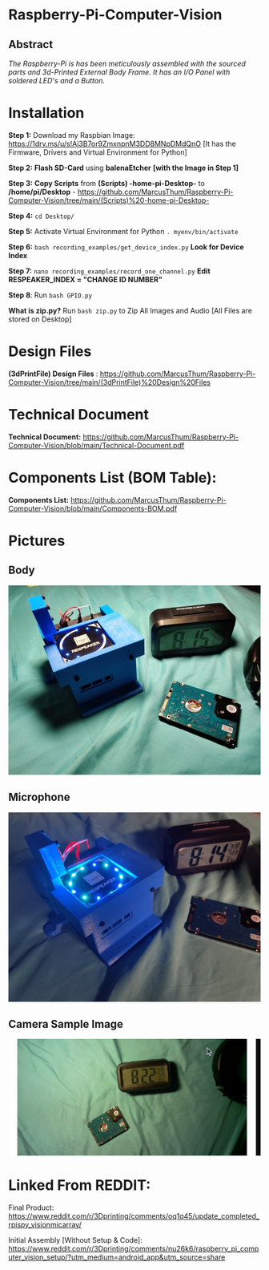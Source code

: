 # **Raspberry-Pi-Computer-Vision**

## **Abstract**

*The Raspberry-Pi is has been meticulously assembled with the sourced
parts and 3d-Printed External Body Frame. It has an I/O Panel with
soldered LED's and a Button.*

# Installation


**Step 1:** Download my Raspbian Image: https://1drv.ms/u/s!Aj3B7or9ZmxnpnM3DD8MNpDMdQnO [It has the Firmware, Drivers and Virtual Environment for Python]

**Step 2:** **Flash SD-Card** using **balenaEtcher** **[with the Image in Step 1]**

**Step 3:** **Copy Scripts** from **(Scripts) -home-pi-Desktop-** to **/home/pi/Desktop** - https://github.com/MarcusThum/Raspberry-Pi-Computer-Vision/tree/main/(Scripts)%20-home-pi-Desktop-

**Step 4:** ``` cd Desktop/ ```

**Step 5:** Activate Virtual Environment for Python ``` . myenv/bin/activate ```

**Step 6:** ```bash recording_examples/get_device_index.py``` **Look for Device Index**

**Step 7:** ```nano recording_examples/record_one_channel.py``` **Edit RESPEAKER_INDEX = "CHANGE ID NUMBER"**

**Step 8**: Run ``` bash GPIO.py ```

**What is zip.py?** Run ```bash zip.py``` to Zip All Images and Audio [All Files are stored on Desktop]


# Design Files

**(3dPrintFile) Design Files** : https://github.com/MarcusThum/Raspberry-Pi-Computer-Vision/tree/main/(3dPrintFile)%20Design%20Files

# Technical Document

**Technical Document:** https://github.com/MarcusThum/Raspberry-Pi-Computer-Vision/blob/main/Technical-Document.pdf

# Components List (BOM Table):

**Components List:** https://github.com/MarcusThum/Raspberry-Pi-Computer-Vision/blob/main/Components-BOM.pdf


# Pictures
## Body
![](media/Final_2.jpg)
## Microphone
![](media/Mic.jpg)
## Camera Sample Image
![](media/Camera_1.jpg)


# Linked From REDDIT:
Final Product: https://www.reddit.com/r/3Dprinting/comments/oq1q45/update_completed_rpispy_visionmicarray/

Initial Assembly [Without Setup & Code]: https://www.reddit.com/r/3Dprinting/comments/nu26k6/raspberry_pi_computer_vision_setup/?utm_medium=android_app&utm_source=share
